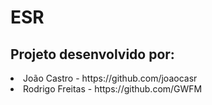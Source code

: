 # ESR

## Projeto desenvolvido por:<br>
<li> João Castro - <a>https://github.com/joaocasr</a></li>
<li> Rodrigo Freitas - <a>https://github.com/GWFM</a></li>